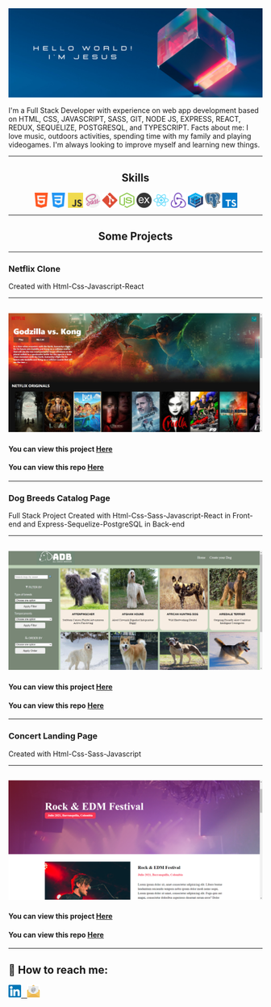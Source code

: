 <img src="https://github.com/jesusegg/Jesusegg/blob/main/img/banner.png"/>

I'm a Full Stack Developer with experience on web app development based on HTML, CSS, JAVASCRIPT, SASS, GIT, NODE JS, EXPRESS, REACT, REDUX, SEQUELIZE, POSTGRESQL, and TYPESCRIPT. Facts about me: I love music, outdoors activities, spending time with my family and playing videogames. I'm always looking to improve myself and learning new things. 

---

<h2 align="center"> Skills  </h2>  
<p align="center">
  <img src="https://github.com/jesusegg/Jesusegg/blob/main/img/html-5.svg" width="30" height="30" align="center"/>
  <img src="https://github.com/jesusegg/Jesusegg/blob/main/img/css-3.svg" width="30" height="30" align="center"/>
  <img src="https://github.com/jesusegg/Jesusegg/blob/main/img/logo-javascript.svg" width="30" height="30" align="center"/>
  <img src="https://github.com/jesusegg/Jesusegg/blob/main/img/sass.svg" width="30" height="30" align="center"/>
  <img src="https://github.com/jesusegg/Jesusegg/blob/main/img/git-icon.svg" width="30" height="30" align="center"/>
  <img src="https://github.com/jesusegg/Jesusegg/blob/main/img/nodejs-icon.svg" width="30" height="30" align="center"/>
  <img src="https://github.com/jesusegg/Jesusegg/blob/main/img/express.png" width="30" height="30" align="center" color="white"/>
  <img src="https://github.com/jesusegg/Jesusegg/blob/main/img/react-2.svg" width="30" height="30" align="center"/>
  <img src="https://github.com/jesusegg/Jesusegg/blob/main/img/redux.svg" width="30" height="30" align="center"/>
  <img src="https://github.com/jesusegg/Jesusegg/blob/main/img/sequelize.svg" width="30" height="30" align="center"/>
  <img src="https://github.com/jesusegg/Jesusegg/blob/main/img/postgresql.svg" width="30" height="30" align="center"/>
  <img src="https://github.com/jesusegg/Jesusegg/blob/main/img/typescript.svg" width="30" height="30" align="center"/>
</p>  

---  



<h2 align="center"> Some Projects  </h2>  

---  
### Netflix Clone
Created with Html-Css-Javascript-React

---
[<img alt="" src="https://github.com/jesusegg/Jesusegg/blob/main/img/netflix-clone.jpg" />](https://netflix-clone-f490a.web.app/)
---
#### You can view this project [Here](https://netflix-clone-f490a.web.app/) 
#### You can view this repo [Here](https://github.com/jesusegg/netflix-clone) 

---  
### Dog Breeds Catalog Page 
Full Stack Project
Created with Html-Css-Sass-Javascript-React in Front-end and Express-Sequelize-PostgreSQL in Back-end

---
[<img alt="" src="https://github.com/jesusegg/Jesusegg/blob/main/img/dogs.jpg" />](https://dogs-breeds-jesus-a6d82.web.app/Dogs/Home)
---
#### You can view this project [Here](https://dogs-breeds-jesus-a6d82.web.app/Dogs/Home) 
#### You can view this repo [Here](https://github.com/jesusegg/PI-Dogs-FT13) 

---  
### Concert Landing Page 
Created with Html-Css-Sass-Javascript

---
[<img alt="" src="https://github.com/jesusegg/Jesusegg/blob/main/img/concierto.png" />](https://concierto-jesusgedler.netlify.app/)
---
#### You can view this project [Here](https://concierto-jesusgedler.netlify.app/) 
#### You can view this repo [Here](https://github.com/jesusegg/concierto-musica) 

---  
## :paperclip: How to reach me:
<div >
<a href="https://www.linkedin.com/in/jes%C3%BAs-gedler-7135662a/" ><img width="5%" src="https://github.com/jesusegg/Jesusegg/blob/main/img/linkedin.svg"> &nbsp;
<a href="mailto:jesusegg@hotmail.com" ><img width="5%" src="https://github.com/jesusegg/Jesusegg/blob/main/img/email.png">
</div>

<!--
**jesusegg/Jesusegg** is a ✨ _special_ ✨ repository because its `README.md` (this file) appears on your GitHub profile.

Here are some ideas to get you started:

- 🔭 I’m currently working on ...
- 🌱 I’m currently learning ...
- 👯 I’m looking to collaborate on ...
- 🤔 I’m looking for help with ...
- 💬 Ask me about ...
- 📫 How to reach me: ...
- 😄 Pronouns: ...
- ⚡ Fun fact: ...
-->
